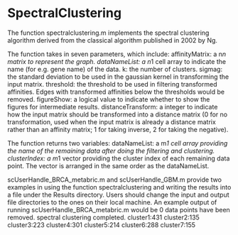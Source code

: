 # SpectralClustering
The function spectralclustering.m implements the spectral clustering algorithm derived from the classical algorithm published in 2002 by Ng.

The function takes in seven parameters, which include:
affinityMatrix: a n*n matrix to represent the graph.
dataNameList: a n*1 cell array to indicate the name (for e.g. gene name) of the data.
k: the number of clusters.
sigmag: the standard deviation to be used in the gaussian kernel in transforming the input matrix.
threshold: the threshold to be used in filtering transformed affinities. Edges with transformed affinities below the thresholds would be removed.
figureShow: a logical value to indicate whether to show the figures for intermediate results.
distanceTransform: a integer to indicate how the input matrix should be transformed into a distance matrix (0 for no transformation, used when the input matrix is already a distance matrix rather than an affinity matrix; 1 for taking inverse, 2 for taking the negative).

The function returns two variables:
dataNameList: a m*1 cell array providing the name of the remaining data after doing the filtering and clustering.
clusterIndex: a m*1 vector providing the cluster index of each remaining data point. The vector is arranged in the same order as the dataNameList.



scUserHandle_BRCA_metabric.m and scUserHandle_GBM.m provide two examples in using the function spectralclustering and writing the results into a file under the Results directory. Users should change the input and output file directories to the ones on their local machine.
An example output of running scUserHandle_BRCA_metabric.m would be
0 data points have been removed.
spectral clustering completed.
cluster1:431
cluster2:135
cluster3:223
cluster4:301
cluster5:214
cluster6:288
cluster7:155
